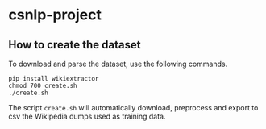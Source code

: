 # csnlp-project

## How to create the dataset
To download and parse the dataset, use the following commands.
```
pip install wikiextractor
chmod 700 create.sh
./create.sh
```
The script `create.sh` will automatically download, preprocess and export to csv the Wikipedia dumps used as training data.